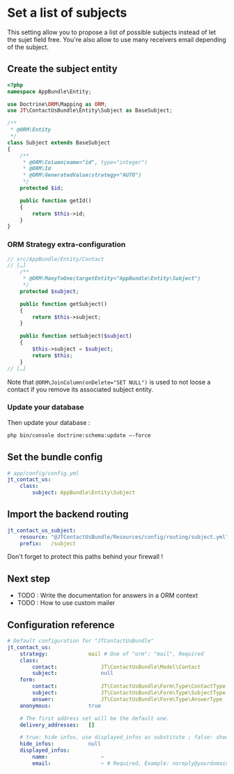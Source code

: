 # Set a list of subjects

This setting allow you to propose a list of possible subjects instead of let the sujet field free.
You're also allow to use many receivers email depending of the subject.

## Create the subject entity

```php
<?php
namespace AppBundle\Entity;

use Doctrine\ORM\Mapping as ORM;
use JT\ContactUsBundle\Entity\Subject as BaseSubject;

/**
 * @ORM\Entity
 */
class Subject extends BaseSubject
{
    /**
     * @ORM\Column(name="id", type="integer")
     * @ORM\Id
     * @ORM\GeneratedValue(strategy="AUTO")
     */
    protected $id;

    public function getId()
    {
        return $this->id;
    }
}
```

### ORM Strategy extra-configuration

``` php
// src/AppBundle/Entity/Contact
// […]
    /**
     * @ORM\ManyToOne(targetEntity="AppBundle\Entity\Subject")
     */
    protected $subject;

    public function getSubject()
    {
        return $this->subject;
    }

    public function setSubject($subject)
    {
        $this->subject = $subject;
        return $this;
    }
// […]
```

Note that `@ORM\JoinColumn(onDelete="SET NULL")` is used to not loose a contact if you remove its associated subject entity.

### Update your database

Then update your database :

``` bash
php bin/console doctrine:schema:update —-force
```

## Set the bundle config

```yaml
# app/config/config.yml
jt_contact_us:
    class:
        subject: AppBundle\Entity\Subject
```

## Import the backend routing

```yaml
jt_contact_us_subject:
    resource: "@JTContactUsBundle/Resources/config/routing/subject.yml"
    prefix:   /subject
```

Don't forget to protect this paths behind your firewall !

## Next step

- TODO : Write the documentation for answers in a ORM context
- TODO : How to use custom mailer

## Configuration reference

```yaml
# Default configuration for "JTContactUsBundle"
jt_contact_us:
    strategy:             mail # One of "orm"; "mail", Required
    class:
        contact:              JT\ContactUsBundle\Model\Contact
        subject:              null
    form:
        contact:              JT\ContactUsBundle\Form\Type\ContactType
        subject:              JT\ContactUsBundle\Form\Type\SubjectType
        answer:               JT\ContactUsBundle\Form\Type\AnswerType
    anonymous:            true

    # The first address set will be the default one.
    delivery_addresses:   []

    # true: hide infos, use displayed_infos as substitute ; false: show infos ; null: let the choice during the answer writing
    hide_infos:           null
    displayed_infos:
        name:                 ~
        email:                ~ # Required, Example: noreply@yourdomain.com
```